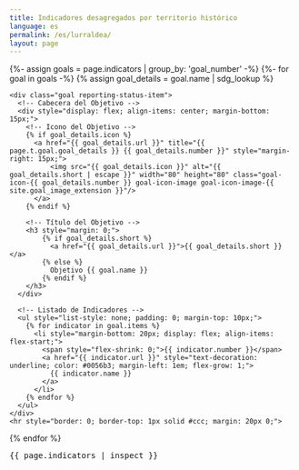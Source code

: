 ```yaml
---
title: Indicadores desagregados por territorio histórico
language: es
permalink: /es/lurraldea/
layout: page
---
```



<div class="container">

  <!-- Mostrar indicadores agrupados en orden de objetivos -->
  {%- assign goals = page.indicators | group_by: 'goal_number' -%}
  {%- for goal in goals -%}
    {% assign goal_details = goal.name | sdg_lookup %}

    <div class="goal reporting-status-item">
      <!-- Cabecera del Objetivo -->
      <div style="display: flex; align-items: center; margin-bottom: 15px;">
        <!-- Icono del Objetivo -->
        {% if goal_details.icon %}
          <a href="{{ goal_details.url }}" title="{{ page.t.goal.goal_details }} {{ goal_details.number }}" style="margin-right: 15px;">
              <img src="{{ goal_details.icon }}" alt="{{ goal_details.short | escape }}" width="80" height="80" class="goal-icon-{{ goal_details.number }} goal-icon-image goal-icon-image-{{ site.goal_image_extension }}"/>
          </a>
        {% endif %}
        
        <!-- Título del Objetivo -->
        <h3 style="margin: 0;">
            {% if goal_details.short %}
              <a href="{{ goal_details.url }}">{{ goal_details.short }}</a>
            {% else %}
              Objetivo {{ goal.name }}
            {% endif %}
        </h3>
      </div>

      <!-- Listado de Indicadores -->
      <ul style="list-style: none; padding: 0; margin-top: 10px;">
        {% for indicator in goal.items %}
          <li style="margin-bottom: 20px; display: flex; align-items: flex-start;">
            <span style="flex-shrink: 0;">{{ indicator.number }}</span>
            <a href="{{ indicator.url }}" style="text-decoration: underline; color: #0056b3; margin-left: 1em; flex-grow: 1;">
              {{ indicator.name }}
            </a>
          </li>
        {% endfor %}
      </ul>
    </div>
    <hr style="border: 0; border-top: 1px solid #ccc; margin: 20px 0;">
  {% endfor %}
  <pre>{{ page.indicators | inspect }}</pre>
</div>
